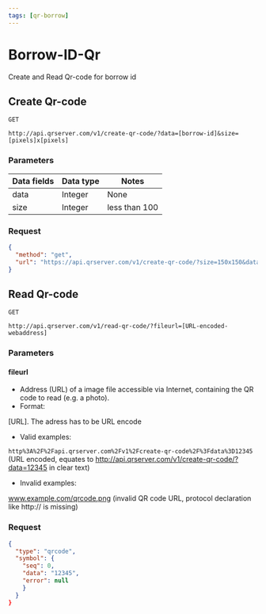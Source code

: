 ```yaml
---
tags: [qr-borrow]
---
```


# Borrow-ID-Qr
Create and Read Qr-code for borrow id
## Create Qr-code


`GET`
```
http://api.qrserver.com/v1/create-qr-code/?data=[borrow-id]&size=[pixels]x[pixels]
```

### Parameters

Data fields | Data type | Notes
---------|----------|---------
 data | Integer | None
 size | Integer | less than 100

### Request
```json
{
  "method": "get",
  "url": "https://api.qrserver.com/v1/create-qr-code/?size=150x150&data=1343423"
}
```
## Read Qr-code

``GET``
```
http://api.qrserver.com/v1/read-qr-code/?fileurl=[URL-encoded-webaddress]
```

### Parameters
#### fileurl
- Address (URL) of a image file accessible via Internet, containing the QR code to read (e.g. a photo).
- Format:


[URL]. The adress has to be URL encode
- Valid examples:


`http%3A%2F%2Fapi.qrserver.com%2Fv1%2Fcreate-qr-code%2F%3Fdata%3D12345`
(URL encoded, equates to http://api.qrserver.com/v1/create-qr-code/?data=12345 in clear text)
- Invalid examples:


www.example.com/qrcode.png (invalid QR code URL, protocol declaration like http:// is missing)

### Request
```json
{
  "type": "qrcode",
  "symbol": {
    "seq": 0, 
    "data": "12345",
    "error": null
    }
  }
}
```
